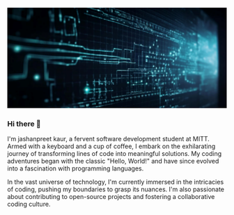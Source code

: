 ![logo](https://github.com/jashan201/jashan201/blob/main/31058%20new.png)
### Hi there 👋
I'm jashanpreet kaur, a fervent software development student at MITT. Armed with a keyboard and a cup of coffee, I embark on the exhilarating journey of transforming lines of code into meaningful solutions. My coding adventures began with the classic "Hello, World!" and have since evolved into a fascination with programming languages.

In the vast universe of technology, I'm currently immersed in the intricacies of coding, pushing my boundaries to grasp its nuances. I'm also passionate about contributing to open-source projects and fostering a collaborative coding culture. 

<!--
**jashan201/jashan201** is a ✨ _special_ ✨ repository because its `README.md` (this file) appears on your GitHub profile.

Here are some ideas to get you started:

- 🔭 I’m currently working on ...
- 🌱 I’m currently learning ...
- 👯 I’m looking to collaborate on ...
- 🤔 I’m looking for help with ...
- 💬 Ask me about ...
- 📫 How to reach me: ...
- 😄 Pronouns: ...
- ⚡ Fun fact: ...
-->
